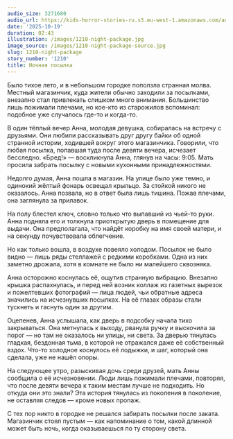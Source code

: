 ```yaml
---
audio_size: 3271680
audio_url: https://kids-horror-stories-ru.s3.eu-west-1.amazonaws.com/audio/1210-night-package.mp3
date: '2025-10-19'
duration: 02:43
illustration: /images/1210-night-package.jpg
image_source: /images/1210-night-package-source.jpg
slug: 1210-night-package
story_number: '1210'
title: Ночная посылка
---
```


Было тихое лето, и в небольшом городке поползла странная молва. Местный магазинчик, куда жители обычно заходили за посылками, внезапно стал привлекать слишком много внимания. Большинство лишь пожимали плечами, но кое-кто из старожилов вспоминал: подобное уже случалось где-то и когда-то.

В один тёплый вечер Анна, молодая девушка, собиралась на встречу с друзьями. Они любили рассказывать друг другу байки об одной странной истории, ходившей вокруг этого магазинчика. Говорили, что любая посылка, попавшая туда после девяти вечера, исчезает бесследно. «Бред!» — воскликнула Анна, глянув на часы: 9:05. Мать просила забрать посылку с новыми кухонными принадлежностями.

Недолго думая, Анна пошла в магазин. На улице было уже темно, и одинокий жёлтый фонарь освещал крыльцо. За стойкой никого не оказалось. Анна позвала, но в ответ была лишь тишина. Пожав плечами, она заглянула за прилавок.

На полу блестел ключ, словно только что выпавший из чьей-то руки. Анна подняла его и толкнула приоткрытую дверь в помещение для выдачи. Она предполагала, что найдёт коробку на имя своей матери, и на секунду почувствовала облегчение.

Но как только вошла, в воздухе повеяло холодом. Посылок не было видно — лишь ряды стеллажей с редкими коробками. Одна из них заметно дрожала, хотя в комнате не было ни малейшего сквозняка.

Анна осторожно коснулась её, ощутив странную вибрацию. Внезапно крышка распахнулась, и перед ней возник коллаж из газетных вырезок и пожелтевших фотографий — лица людей, чьи обратные адреса значились на исчезнувших посылках. На её глазах образы стали тускнеть и гаснуть один за другим.

Оцепенев, Анна услышала, как дверь в подсобку начала тихо закрываться. Она метнулась к выходу, рванула ручку и выскочила за порог — но там не оказалось ни улицы, ни света. За дверью тянулась гладкая, бездонная тьма, в которой не отражался даже её собственный вздох. Что-то холодное коснулось её лодыжки, и шаг, который она сделала, уже не нашёл опоры.

На следующее утро, разыскивая дочь среди друзей, мать Анны сообщила о её исчезновении. Люди лишь пожимали плечами, повторяя, что после девяти вечера к таким местам лучше не подходить. Но откуда они это знали? Эта история тянулась из поколения в поколение, не оставляя следов — кроме новых пропаж.

С тех пор никто в городке не решался забирать посылки после заката. Магазинчик стоял пустым — как напоминание о том, какой длинной может быть ночь, когда оказываешься по ту сторону света.